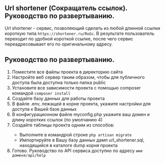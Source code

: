 ## Url shortener (Сокращатель ссылок). Руководство по развертыванию.

<p>Url shortener - сервис, позволяющий сделать из любой длинной ссылки короткую типа 
<code>https://shortener.ru/RoGc</code>.
В результате пользователь переходит по удобной короткой ссылке,
после чего сервис переадресовывает его по оригинальному адресу.</b></p>

## Руководство по развертыванию.

<ol>
  <li>Поместите все файлы проекта в директорию сайта</li>
  <li>Настройте веб сервер таким образом, чтобы для публичного доступа была доступна только папка public</li>
  <li>Установите все зависимости проекта с помощью composer командой <code>composer install</code></li>
  <li>Создайте базу данных для работы проекта</li>
  <li>В файле .env, лежащей в корне проекта, укажите настройки для доступа к Вашей базе данных</li>
  <li>В конфигурационном файле myconfig.php укажите ваш домен и длину коротких ссылок (по умолчанию 4)</li>
  <li>Создайте таблицы проекта одним из способов:</li>
  <ul>
    <li>Выполните в командрой строке <code>php artisan migrate</code></li>
    <li>Импортируйте в Вашу базу данных дамп url_shortener.sql, находящийся в каталоге dump корня проекта</li>
  </ul>
  <li>Готово. Руководство по API сервиса доступно по адресу <code><i>имя доменя/</i>api/help</code></li>
</ol>


